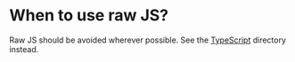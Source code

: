 # When to use raw JS?

Raw JS should be avoided wherever possible.
See the [TypeScript](https://github.com/Gamify-IT/docs/tree/main/dev-manuals/typescript) directory instead.
